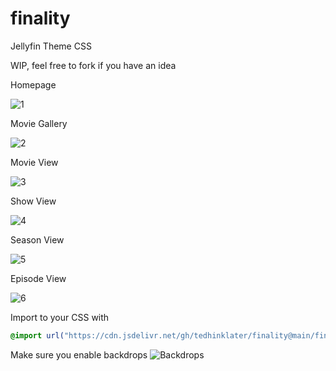 # finality
Jellyfin Theme CSS

WIP, feel free to fork if you have an idea

Homepage

![1](https://i.imgur.com/FQpv9aq.png)

Movie Gallery

![2](https://i.imgur.com/ewxpylm.png)

Movie View

![3](https://i.imgur.com/rUIB6Ly.png)

Show View

![4](https://i.imgur.com/zgfQBv3.png)

Season View

![5](https://i.imgur.com/pQDdYWk.png)

Episode View

![6](https://i.imgur.com/lQhgX72.png)

Import to your CSS with

```css
@import url("https://cdn.jsdelivr.net/gh/tedhinklater/finality@main/finality.css");

```
Make sure you enable backdrops
![Backdrops](https://i.imgur.com/18D9IO3.png)
